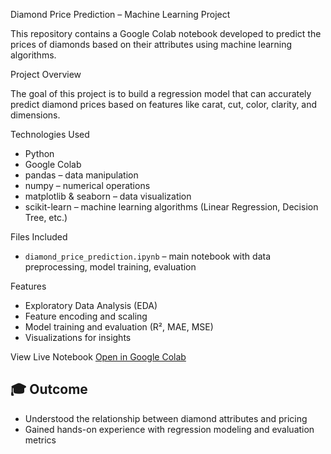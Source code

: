  Diamond Price Prediction – Machine Learning Project

  This repository contains a Google Colab notebook developed to predict the prices of diamonds based on their attributes using machine learning algorithms.

 Project Overview

The goal of this project is to build a regression model that can accurately predict diamond prices based on features like carat, cut, color, clarity, and dimensions.

Technologies Used
 - Python
 - Google Colab
 - pandas – data manipulation
 - numpy – numerical operations
 - matplotlib & seaborn – data visualization
 - scikit-learn – machine learning algorithms (Linear Regression, Decision Tree, etc.)

Files Included
  - `diamond_price_prediction.ipynb` – main notebook with data preprocessing, model training, evaluation

 Features
  - Exploratory Data Analysis (EDA)
  - Feature encoding and scaling
  - Model training and evaluation (R², MAE, MSE)
  - Visualizations for insights

 View Live Notebook
[Open in Google Colab](https://colab.research.google.com/drive/17W8EufP9IKx0dt8g9RRiDpDIBxDP6mFA)

## 🎓 Outcome
- Understood the relationship between diamond attributes and pricing
- Gained hands-on experience with regression modeling and evaluation metrics
